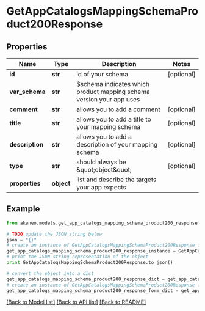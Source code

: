 # GetAppCatalogsMappingSchemaProduct200Response


## Properties
Name | Type | Description | Notes
------------ | ------------- | ------------- | -------------
**id** | **str** | id of your schema | [optional] 
**var_schema** | **str** | $schema indicates which product mapping schema version your app uses | 
**comment** | **str** | allows you to add a comment | [optional] 
**title** | **str** | allows you to add a title to your mapping schema | [optional] 
**description** | **str** | allows you to add a description of your mapping schema | [optional] 
**type** | **str** | should always be \&quot;object\&quot; | [optional] 
**properties** | **object** | list and describe the targets your app expects | 

## Example

```python
from akeneo.models.get_app_catalogs_mapping_schema_product200_response import GetAppCatalogsMappingSchemaProduct200Response

# TODO update the JSON string below
json = "{}"
# create an instance of GetAppCatalogsMappingSchemaProduct200Response from a JSON string
get_app_catalogs_mapping_schema_product200_response_instance = GetAppCatalogsMappingSchemaProduct200Response.from_json(json)
# print the JSON string representation of the object
print GetAppCatalogsMappingSchemaProduct200Response.to_json()

# convert the object into a dict
get_app_catalogs_mapping_schema_product200_response_dict = get_app_catalogs_mapping_schema_product200_response_instance.to_dict()
# create an instance of GetAppCatalogsMappingSchemaProduct200Response from a dict
get_app_catalogs_mapping_schema_product200_response_form_dict = get_app_catalogs_mapping_schema_product200_response.from_dict(get_app_catalogs_mapping_schema_product200_response_dict)
```
[[Back to Model list]](../README.md#documentation-for-models) [[Back to API list]](../README.md#documentation-for-api-endpoints) [[Back to README]](../README.md)


